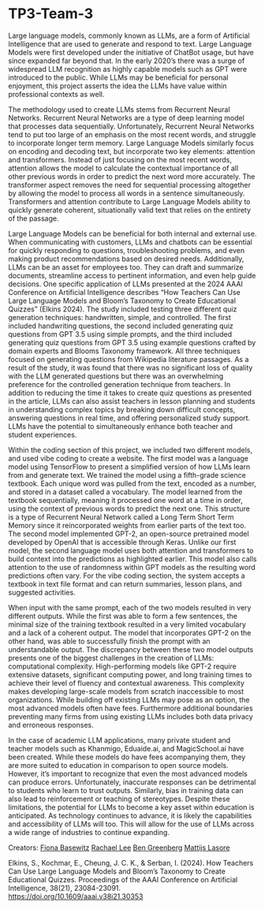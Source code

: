# TP3-Team-3
  Large language models, commonly known as LLMs, are a form of Artificial Intelligence that are used to generate and respond to text. Large Language Models were first developed under the initiative of ChatBot usage, but have since expanded far beyond that. In the early 2020’s there was a surge of widespread LLM recognition as highly capable models such as GPT were introduced to the public. While LLMs may be beneficial for personal enjoyment, this project asserts the idea the LLMs have value within professional contexts as well. 
  
  The methodology used to create LLMs stems from Recurrent Neural Networks. Recurrent Neural Networks are a type of deep learning model that processes data sequentially. Unfortunately, Recurrent Neural Networks tend to put too large of an emphasis on the most recent words, and struggle to incorporate longer term memory. Large Language Models similarly focus on encoding and decoding text, but incorporate two key elements: attention and transformers. Instead of just focusing on the most recent words, attention allows the model to calculate the contextual importance of all other previous words in order to predict the next word more accurately. The transformer aspect removes the need for sequential processing altogether by allowing the model to process all words in a sentence simultaneously. Transformers and attention contribute to Large Language Models ability to quickly generate coherent, situationally valid text that relies on the entirety of the passage. 
  
  Large Language Models can be beneficial for both internal and external use. When communicating with customers, LLMs and chatbots can be essential for quickly responding to questions, troubleshooting problems, and even making product recommendations based on desired needs. Additionally, LLMs can be an asset for employees too. They can draft and summarize documents, streamline access to pertinent information, and even help guide decisions. One specific application of LLMs presented at the 2024 AAAI Conference on Artificial Intelligence describes “How Teachers Can Use Large Language Models and Bloom’s Taxonomy to Create Educational Quizzes” (Elkins 2024). The study included testing three different quiz generation techniques: handwritten, simple, and controlled. The first included handwriting questions, the second included generating quiz questions from GPT 3.5 using simple prompts, and the third included generating quiz questions from GPT 3.5 using example questions crafted by domain experts and Blooms Taxonomy framework. All three techniques focused on generating questions from Wikipedia literature passages. As a result of the study, it was found that there was no significant loss of quality with the LLM generated questions but there was an overwhelming preference for the controlled generation technique from teachers. In addition to reducing the time it takes to create quiz questions as presented in the article, LLMs can also assist teachers in lesson planning and students in understanding complex topics by breaking down difficult concepts, answering questions in real time, and offering personalized study support. LLMs have the potential to simultaneously enhance both teacher and student experiences. 
  
  Within the coding section of this project, we included two different models, and used vibe coding to create a website. The first model was a language model using TensorFlow to present a simplified version of how LLMs learn from and generate text. We trained the model using a fifth-grade science textbook. Each unique word was pulled from the text, encoded as a number, and stored in a dataset called a vocabulary. The model learned from the textbook sequentially, meaning it processed one word at a time in order, using the context of previous words to predict the next one. This structure is a type of Recurrent Neural Network called a Long Term Short Term Memory since it reincorporated weights from earlier parts of the text too. The second model implemented GPT-2, an open-source pretrained model developed by OpenAI that is accessible through Keras. Unlike our first model, the second language model uses both attention and transformers to build context into the predictions as highlighted earlier. This model also calls attention to the use of randomness within GPT models as the resulting word predictions often vary. For the vibe coding section, the system accepts a textbook in text file format and can return summaries, lesson plans, and suggested activities.
  
  When input with the same prompt, each of the two models resulted in very different outputs. While the first was able to form a few sentences, the minimal size of the training textbook resulted in a very limited vocabulary and a lack of a coherent output. The model that incorporates GPT-2 on the other hand, was able to successfully finish the prompt with an understandable output. The discrepancy between these two model outputs presents one of the biggest challenges in the creation of LLMs: computational complexity. High-performing models like GPT-2 require extensive datasets, significant computing power, and long training times to achieve their level of fluency and contextual awareness. This complexity makes developing large-scale models from scratch inaccessible to most organizations. While building off existing LLMs may pose as an option, the most advanced models often have fees. Furthermore additional boundaries preventing many firms from using existing LLMs includes both data privacy and erroneous responses.
  
  In the case of academic LLM applications, many private student and teacher models such as Khanmigo, Eduaide.ai, and MagicSchool.ai have been created. While these models do have fees acompanying them, they are more suited to education in comparison to open source models. However, it’s important to recognize that even the most advanced models can produce errors. Unfortunately, inaccurate responses can be detrimental to students who learn to trust outputs. Similarly, bias in training data can also lead to reinforcement or teaching of stereotypes. Despite these limitations, the potential for LLMs to become a key asset within education is anticipated. As technology continues to advance, it is likely the capabilities and accessibility of LLMs will too. This will allow for the use of LLMs across a wide range of industries to continue expanding.

Creators: 
[Fiona Basewitz](https://github.com/fcbasewitz/Profile/blob/main/README.md)
[Rachael Lee](https://github.com/relee713/hello_world?tab=readme-ov-file#hobbies)
[Ben Greenberg](https://github.com/BenGreenberg31)
[Mattijs Lasore](https://github.com/mlasore26/profile)

Elkins, S., Kochmar, E., Cheung, J. C. K., & Serban, I. (2024). How Teachers Can Use Large Language Models and Bloom’s Taxonomy to Create Educational Quizzes. Proceedings of the AAAI Conference on Artificial Intelligence, 38(21), 23084-23091. https://doi.org/10.1609/aaai.v38i21.30353
